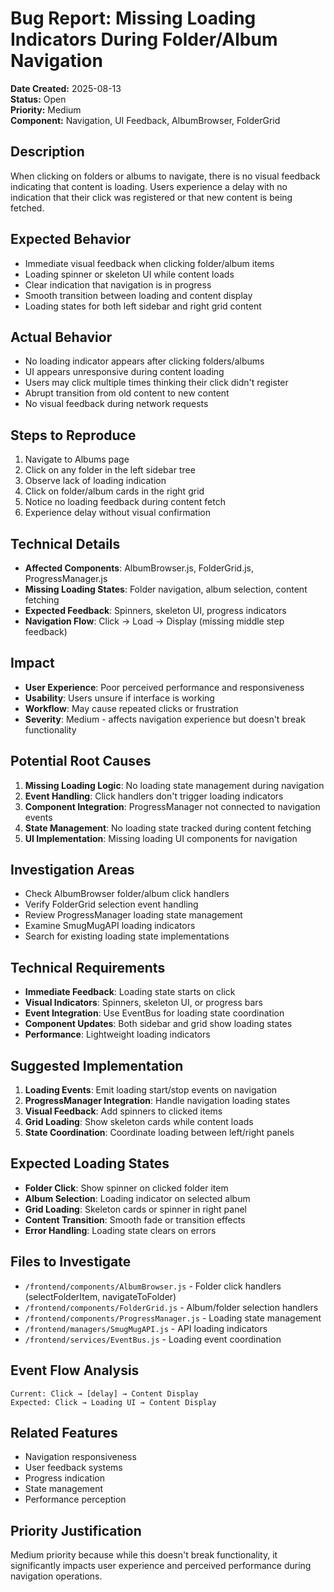 # Bug Report: Missing Loading Indicators During Folder/Album Navigation

**Date Created:** 2025-08-13  
**Status:** Open  
**Priority:** Medium  
**Component:** Navigation, UI Feedback, AlbumBrowser, FolderGrid  

## Description
When clicking on folders or albums to navigate, there is no visual feedback indicating that content is loading. Users experience a delay with no indication that their click was registered or that new content is being fetched.

## Expected Behavior
- Immediate visual feedback when clicking folder/album items
- Loading spinner or skeleton UI while content loads
- Clear indication that navigation is in progress
- Smooth transition between loading and content display
- Loading states for both left sidebar and right grid content

## Actual Behavior
- No loading indicator appears after clicking folders/albums
- UI appears unresponsive during content loading
- Users may click multiple times thinking their click didn't register
- Abrupt transition from old content to new content
- No visual feedback during network requests

## Steps to Reproduce
1. Navigate to Albums page
2. Click on any folder in the left sidebar tree
3. Observe lack of loading indication
4. Click on folder/album cards in the right grid
5. Notice no loading feedback during content fetch
6. Experience delay without visual confirmation

## Technical Details
- **Affected Components**: AlbumBrowser.js, FolderGrid.js, ProgressManager.js
- **Missing Loading States**: Folder navigation, album selection, content fetching
- **Expected Feedback**: Spinners, skeleton UI, progress indicators
- **Navigation Flow**: Click → Load → Display (missing middle step feedback)

## Impact
- **User Experience**: Poor perceived performance and responsiveness
- **Usability**: Users unsure if interface is working
- **Workflow**: May cause repeated clicks or frustration
- **Severity**: Medium - affects navigation experience but doesn't break functionality

## Potential Root Causes
1. **Missing Loading Logic**: No loading state management during navigation
2. **Event Handling**: Click handlers don't trigger loading indicators
3. **Component Integration**: ProgressManager not connected to navigation events
4. **State Management**: No loading state tracked during content fetching
5. **UI Implementation**: Missing loading UI components for navigation

## Investigation Areas
- Check AlbumBrowser folder/album click handlers
- Verify FolderGrid selection event handling
- Review ProgressManager loading state management
- Examine SmugMugAPI loading indicators
- Search for existing loading state implementations

## Technical Requirements
- **Immediate Feedback**: Loading state starts on click
- **Visual Indicators**: Spinners, skeleton UI, or progress bars
- **Event Integration**: Use EventBus for loading state coordination
- **Component Updates**: Both sidebar and grid show loading states
- **Performance**: Lightweight loading indicators

## Suggested Implementation
1. **Loading Events**: Emit loading start/stop events on navigation
2. **ProgressManager Integration**: Handle navigation loading states
3. **Visual Feedback**: Add spinners to clicked items
4. **Grid Loading**: Show skeleton cards while content loads
5. **State Coordination**: Coordinate loading between left/right panels

## Expected Loading States
- **Folder Click**: Show spinner on clicked folder item
- **Album Selection**: Loading indicator on selected album
- **Grid Loading**: Skeleton cards or spinner in right panel
- **Content Transition**: Smooth fade or transition effects
- **Error Handling**: Loading state clears on errors

## Files to Investigate
- `/frontend/components/AlbumBrowser.js` - Folder click handlers (selectFolderItem, navigateToFolder)
- `/frontend/components/FolderGrid.js` - Album/folder selection handlers
- `/frontend/components/ProgressManager.js` - Loading state management
- `/frontend/managers/SmugMugAPI.js` - API loading indicators
- `/frontend/services/EventBus.js` - Loading event coordination

## Event Flow Analysis
```
Current: Click → [delay] → Content Display
Expected: Click → Loading UI → Content Display
```

## Related Features
- Navigation responsiveness
- User feedback systems
- Progress indication
- State management
- Performance perception

## Priority Justification
Medium priority because while this doesn't break functionality, it significantly impacts user experience and perceived performance during navigation operations.
